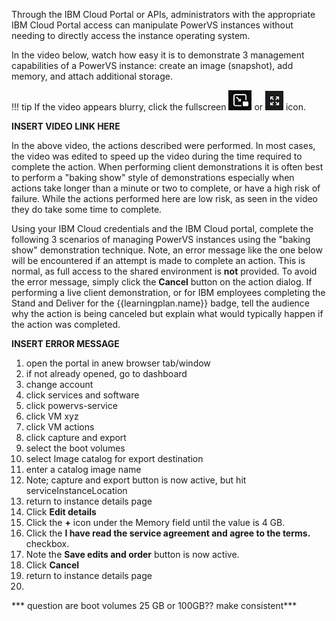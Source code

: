 Through the IBM Cloud Portal or APIs, administrators with the appropriate IBM Cloud Portal access can manipulate PowerVS instances without needing to directly access the instance operating system.

In the video below, watch how easy it is to demonstrate 3 management capabilities of a PowerVS instance: create an image (snapshot), add memory, and attach additional storage.

!!! tip
    If the video appears blurry, click the fullscreen ![](_attachments/FullScreenVideo.png) or ![](_attachments/FullScreenVideo3.png) icon.


**INSERT VIDEO LINK HERE**

In the above video, the actions described were performed. In most cases, the video was edited to speed up the video during the time required to complete the action. When performing client demonstrations it is often best to perform a "baking show" style of demonstrations especially when actions take longer than a minute or two to complete, or have a high risk of failure.  While the actions performed here are low risk, as seen in the video they do take some time to complete.

Using your IBM Cloud credentials and the IBM Cloud portal, complete the following 3 scenarios of managing PowerVS instances using the "baking show" demonstration technique.  Note, an error message like the one below will be encountered if an attempt is made to complete an action. This is normal, as full access to the shared environment is **not** provided. To avoid the error message, simply click the **Cancel** button on the action dialog. If performing a live client demonstration, or for IBM employees completing the Stand and Deliver for the {{learningplan.name}} badge, tell the audience why the action is being canceled but explain what would typically happen if the action was completed.

**INSERT ERROR MESSAGE**

1. open the portal in anew browser tab/window
2. if not already opened, go to dashboard
3. change account
3. click services and software
4. click powervs-service
5. click VM xyz
6. click VM actions
7. click capture and export
8. select the boot volumes
9. select Image catalog for export destination
10. enter a catalog image name
11. Note; capture and export button is now active, but hit serviceInstanceLocation
12. return to instance details page
13. Click **Edit details**
14. Click the **+** icon under the Memory field until the value is 4 GB.
15. Click the **I have read the service agreement and agree to the terms.** checkbox.
16. Note the **Save edits and order** button is now active.
17. Click **Cancel**
18. return  to instance details page
19.



*** question are boot volumes 25 GB or 100GB?? make consistent***
